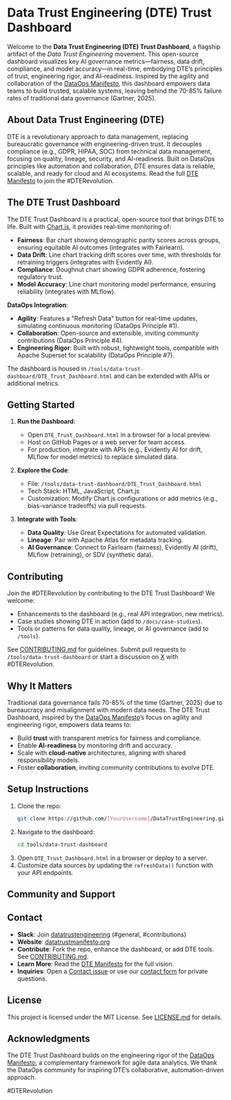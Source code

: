 # Data Trust Engineering (DTE) Trust Dashboard

Welcome to the **Data Trust Engineering (DTE) Trust Dashboard**, a flagship artifact of the *Data Trust Engineering* movement. This open-source dashboard visualizes key AI governance metrics—fairness, data drift, compliance, and model accuracy—in real-time, embodying DTE’s principles of trust, engineering rigor, and AI-readiness. Inspired by the agility and collaboration of the [DataOps Manifesto](https://dataopsmanifesto.org), this dashboard empowers data teams to build trusted, scalable systems, leaving behind the 70-85% failure rates of traditional data governance (Gartner, 2025).

## About Data Trust Engineering (DTE)

DTE is a revolutionary approach to data management, replacing bureaucratic governance with engineering-driven trust. It decouples compliance (e.g., GDPR, HIPAA, SOC) from technical data management, focusing on quality, lineage, security, and AI-readiness. Built on DataOps principles like automation and collaboration, DTE ensures data is reliable, scalable, and ready for cloud and AI ecosystems. Read the full [DTE Manifesto](/Manifesto.md) to join the #DTERevolution.

## The DTE Trust Dashboard

The DTE Trust Dashboard is a practical, open-source tool that brings DTE to life. Built with [Chart.js](https://www.chartjs.org), it provides real-time monitoring of:
- **Fairness**: Bar chart showing demographic parity scores across groups, ensuring equitable AI outcomes (integrates with Fairlearn).
- **Data Drift**: Line chart tracking drift scores over time, with thresholds for retraining triggers (integrates with Evidently AI).
- **Compliance**: Doughnut chart showing GDPR adherence, fostering regulatory trust.
- **Model Accuracy**: Line chart monitoring model performance, ensuring reliability (integrates with MLflow).

**DataOps Integration**:
- **Agility**: Features a "Refresh Data" button for real-time updates, simulating continuous monitoring (DataOps Principle #1).
- **Collaboration**: Open-source and extensible, inviting community contributions (DataOps Principle #4).
- **Engineering Rigor**: Built with robust, lightweight tools, compatible with Apache Superset for scalability (DataOps Principle #7).

The dashboard is housed in `/tools/data-trust-dashboard/DTE_Trust_Dashboard.html` and can be extended with APIs or additional metrics.

## Getting Started

1. **Run the Dashboard**:
   - Open `DTE_Trust_Dashboard.html` in a browser for a local preview.
   - Host on GitHub Pages or a web server for team access.
   - For production, integrate with APIs (e.g., Evidently AI for drift, MLflow for model metrics) to replace simulated data.

2. **Explore the Code**:
   - File: `/tools/data-trust-dashboard/DTE_Trust_Dashboard.html`
   - Tech Stack: HTML, JavaScript, Chart.js
   - Customization: Modify Chart.js configurations or add metrics (e.g., bias-variance tradeoffs) via pull requests.

3. **Integrate with Tools**:
   - **Data Quality**: Use Great Expectations for automated validation.
   - **Lineage**: Pair with Apache Atlas for metadata tracking.
   - **AI Governance**: Connect to Fairlearn (fairness), Evidently AI (drift), MLflow (retraining), or SDV (synthetic data).

## Contributing

Join the #DTERevolution by contributing to the DTE Trust Dashboard! We welcome:
- Enhancements to the dashboard (e.g., real API integration, new metrics).
- Case studies showing DTE in action (add to `/docs/case-studies`).
- Tools or patterns for data quality, lineage, or AI governance (add to `/tools`).

See [CONTRIBUTING.md](/CONTRIBUTING.md) for guidelines. Submit pull requests to `/tools/data-trust-dashboard` or start a discussion on [X](https://x.com) with #DTERevolution.

## Why It Matters

Traditional data governance fails 70-85% of the time (Gartner, 2025) due to bureaucracy and misalignment with modern data needs. The DTE Trust Dashboard, inspired by the [DataOps Manifesto](https://dataopsmanifesto.org)’s focus on agility and engineering rigor, empowers data teams to:
- Build **trust** with transparent metrics for fairness and compliance.
- Enable **AI-readiness** by monitoring drift and accuracy.
- Scale with **cloud-native** architectures, aligning with shared responsibility models.
- Foster **collaboration**, inviting community contributions to evolve DTE.

## Setup Instructions

1. Clone the repo:
   ```bash
   git clone https://github.com/[YourUsername]/DataTrustEngineering.git
   ```
2. Navigate to the dashboard:
   ```bash
   cd tools/data-trust-dashboard
   ```
3. Open `DTE_Trust_Dashboard.html` in a browser or deploy to a server.
4. Customize data sources by updating the `refreshData()` function with your API endpoints.

## Community and Support

## Contact
- **Slack**: Join [datatrustengineering](https://join.slack.com/t/datatrustengineering/shared_invite/zt-3br05le6v-pxGSBeJGLpVgOsNM9ejGuw) (#general, #contributions)
- **Website**: [datatrustmanifesto.org](https://datatrustmanifesto.org)
- **Contribute**: Fork the repo, enhance the dashboard, or add DTE tools. See [CONTRIBUTING.md](/community/CONTRIBUTING.md).
- **Learn More**: Read the [DTE Manifesto](/Manifesto.md) for the full vision.
- **Inquiries**: Open a [Contact issue](https://github.com/askbrianfx/DataTrustEngineering/issues/new?template=contact.yml) or use our [contact form](https://forms.gle/your-form-id) for private questions.

## License

This project is licensed under the MIT License. See [LICENSE.md](/LICENSE.md) for details.

## Acknowledgments

The DTE Trust Dashboard builds on the engineering rigor of the [DataOps Manifesto](https://dataopsmanifesto.org), a complementary framework for agile data analytics. We thank the DataOps community for inspiring DTE’s collaborative, automation-driven approach.

#DTERevolution
